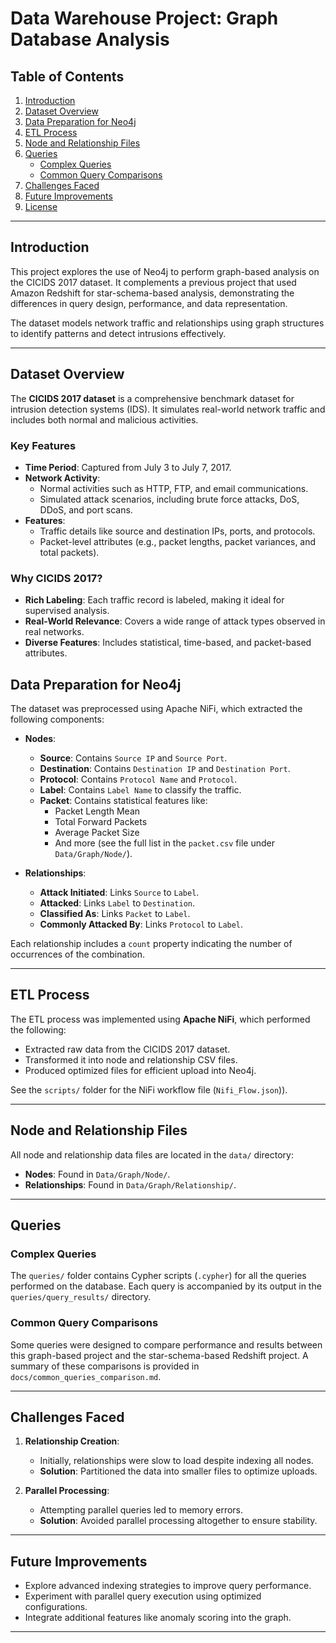 # Data Warehouse Project: Graph Database Analysis

## Table of Contents
1. [Introduction](#introduction)
2. [Dataset Overview](#dataset-overview)
3. [Data Preparation for Neo4j ](#Data-Preparation-for-Neo4j)
4. [ETL Process](#etl-process)
5. [Node and Relationship Files](#node-and-relationship-files)
6. [Queries](#queries)
    - [Complex Queries](#complex-queries)
    - [Common Query Comparisons](#common-query-comparisons)
7. [Challenges Faced](#challenges-faced)
8. [Future Improvements](#future-improvements)
9. [License](#license)

---

## Introduction
This project explores the use of Neo4j to perform graph-based analysis on the CICIDS 2017 dataset. It complements a previous project that used Amazon Redshift for star-schema-based analysis, demonstrating the differences in query design, performance, and data representation.

The dataset models network traffic and relationships using graph structures to identify patterns and detect intrusions effectively.

---

## Dataset Overview
The **CICIDS 2017 dataset** is a comprehensive benchmark dataset for intrusion detection systems (IDS). It simulates real-world network traffic and includes both normal and malicious activities.

### **Key Features**
- **Time Period**: Captured from July 3 to July 7, 2017.
- **Network Activity**:
  - Normal activities such as HTTP, FTP, and email communications.
  - Simulated attack scenarios, including brute force attacks, DoS, DDoS, and port scans.
- **Features**: 
  - Traffic details like source and destination IPs, ports, and protocols.
  - Packet-level attributes (e.g., packet lengths, packet variances, and total packets).

### **Why CICIDS 2017?**
- **Rich Labeling**: Each traffic record is labeled, making it ideal for supervised analysis.
- **Real-World Relevance**: Covers a wide range of attack types observed in real networks.
- **Diverse Features**: Includes statistical, time-based, and packet-based attributes.

## Data Preparation for Neo4j
The dataset was preprocessed using Apache NiFi, which extracted the following components:
- **Nodes**:
  - **Source**: Contains `Source IP` and `Source Port`.
  - **Destination**: Contains `Destination IP` and `Destination Port`.
  - **Protocol**: Contains `Protocol Name` and `Protocol`.
  - **Label**: Contains `Label Name` to classify the traffic.
  - **Packet**: Contains statistical features like:
    - Packet Length Mean
    - Total Forward Packets
    - Average Packet Size
    - And more (see the full list in the `packet.csv` file under `Data/Graph/Node/`).

- **Relationships**:
  - **Attack Initiated**: Links `Source` to `Label`.
  - **Attacked**: Links `Label` to `Destination`.
  - **Classified As**: Links `Packet` to `Label`.
  - **Commonly Attacked By**: Links `Protocol` to `Label`.

Each relationship includes a `count` property indicating the number of occurrences of the combination.

---

## ETL Process
The ETL process was implemented using **Apache NiFi**, which performed the following:
- Extracted raw data from the CICIDS 2017 dataset.
- Transformed it into node and relationship CSV files.
- Produced optimized files for efficient upload into Neo4j.

See the `scripts/` folder for the NiFi workflow file (`Nifi_Flow.json`)).

---

## Node and Relationship Files
All node and relationship data files are located in the `data/` directory:
- **Nodes**: Found in `Data/Graph/Node/`.
- **Relationships**: Found in `Data/Graph/Relationship/`.

---

## Queries
### Complex Queries
The `queries/` folder contains Cypher scripts (`.cypher`) for all the queries performed on the database. Each query is accompanied by its output in the `queries/query_results/` directory.

### Common Query Comparisons
Some queries were designed to compare performance and results between this graph-based project and the star-schema-based Redshift project. A summary of these comparisons is provided in `docs/common_queries_comparison.md`.

---

## Challenges Faced
1. **Relationship Creation**:
   - Initially, relationships were slow to load despite indexing all nodes.
   - **Solution**: Partitioned the data into smaller files to optimize uploads.

2. **Parallel Processing**:
   - Attempting parallel queries led to memory errors.
   - **Solution**: Avoided parallel processing altogether to ensure stability.

---

## Future Improvements
- Explore advanced indexing strategies to improve query performance.
- Experiment with parallel query execution using optimized configurations.
- Integrate additional features like anomaly scoring into the graph.

---
